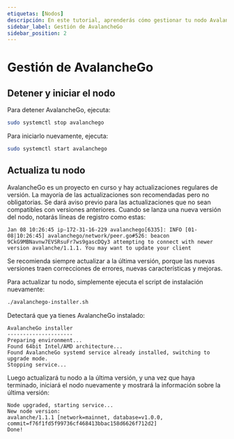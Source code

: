 ```yaml
---
etiquetas: [Nodos]
descripción: En este tutorial, aprenderás cómo gestionar tu nodo AvalancheGo.
sidebar_label: Gestión de AvalancheGo
sidebar_position: 2
---
```


# Gestión de AvalancheGo

## Detener y iniciar el nodo

Para detener AvalancheGo, ejecuta:

```bash
sudo systemctl stop avalanchego
```

Para iniciarlo nuevamente, ejecuta:

```bash
sudo systemctl start avalanchego
```

## Actualiza tu nodo

AvalancheGo es un proyecto en curso y hay actualizaciones regulares de versión. La mayoría de las actualizaciones son recomendadas pero no obligatorias. Se dará aviso previo para las actualizaciones que no sean compatibles con versiones anteriores. Cuando se lanza una nueva versión del nodo, notarás líneas de registro como estas:

```text
Jan 08 10:26:45 ip-172-31-16-229 avalanchego[6335]: INFO [01-08|10:26:45] avalanchego/network/peer.go#526: beacon 9CkG9MBNavnw7EVSRsuFr7ws9gascDQy3 attempting to connect with newer version avalanche/1.1.1. You may want to update your client
```

Se recomienda siempre actualizar a la última versión, porque las nuevas versiones traen correcciones de errores, nuevas características y mejoras.

Para actualizar tu nodo, simplemente ejecuta el script de instalación nuevamente:

```bash
./avalanchego-installer.sh
```

Detectará que ya tienes AvalancheGo instalado:

```text
AvalancheGo installer
---------------------
Preparing environment...
Found 64bit Intel/AMD architecture...
Found AvalancheGo systemd service already installed, switching to upgrade mode.
Stopping service...
```

Luego actualizará tu nodo a la última versión, y una vez que haya terminado, iniciará el nodo nuevamente y mostrará la información sobre la última versión:

```text
Node upgraded, starting service...
New node version:
avalanche/1.1.1 [network=mainnet, database=v1.0.0, commit=f76f1fd5f99736cf468413bbac158d6626f712d2]
Done!
```
